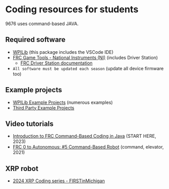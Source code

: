 # Coding resources for students
9676 uses command-based JAVA.

## Required software
* [WPILib](https://docs.wpilib.org/en/stable/docs/zero-to-robot/step-2/wpilib-setup.html) (this package includes the VSCode IDE)
* [FRC Game Tools - National Instruments (NI)](https://www.ni.com/en/support/downloads/drivers/download.frc-game-tools.html#553883) (includes Driver Station)
  * [FRC Driver Station documentation](https://docs.wpilib.org/en/stable/docs/software/driverstation/index.html)
* `All software must be updated each season` (update all device firmware too)

## Example projects
* [WPILib Example Projects](https://docs.wpilib.org/en/stable/docs/software/examples-tutorials/wpilib-examples.html) (numerous examples)
* [Third Party Example Projects](https://docs.wpilib.org/en/stable/docs/software/examples-tutorials/third-party-examples.html)

## Video tutorials
* [Introduction to FRC Command-Based Coding in Java](https://www.youtube.com/watch?v=W0UNi3aBiEY) (START HERE, 2023)
* [FRC 0 to Autonomous: #5 Command-Based Robot](https://youtu.be/VoxeXqy1bdQ?si=7MDRG4DjDd4igYz7) (command, elevator, 2021)

## XRP robot
* [2024 XRP Coding series - FIRSTinMichigan](https://www.youtube.com/watch?v=Nlk52QdoasE&list=PL6fCSvDccI_6WcjBqj2C3J-VmyX9Yv0Zl)
